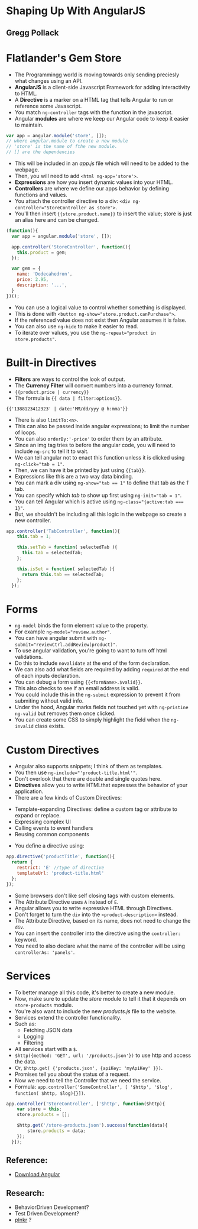 # Shaping Up With AngularJS
## Gregg Pollack

# Flatlander's Gem Store
- The Programmingg world is moving towards only sending preciesly what changes using an API.
- **AngularJS** is a client-side Javascript Framework for adding interactivity to HTML.
- A **Directive** is a marker on a HTML tag that tells Angular to run or reference some Javascript.
- You match `ng-controller` tags with the function in the javascript.
- Angular **modules** are where we keep our Angular code to keep it easier to maintain.
```js
var app = angular.module('store', []);
// where angular.module to create a new module
// 'store' is the name of fthe new module.
// [] are the dependencies
```
- This will be included in an *app.js* file which will need to be added to the webpage.
- Then, you will need to add `<html ng-app='store'>`.
- **Expressions** are how you insert dynamic values into your HTML.
- **Controllers** are where we define our apps behavior by defining functions and values.
- You attach the controller directive to a div: `<div ng-controller="StoreController as store">`.
- You'll then insert `{{store.product.name}}` to insert the value; store is just an alias here and can be changed.
```js
(function(){
  var app = angular.module('store', []);

  app.controller('StoreController', function(){
    this.product = gem;
  });

  var gem = {
    name: 'Dodecahedron',
    price: 2.95,
    description: '...',
  }
})();
```
- You can use a logical value to control whether something is displayed.
- This is done with `<button ng-show="store.product.canPurchase">`.
- If the referenced value does not exist then Angular assumes it is false.
- You can also use `ng-hide` to make it easier to read.
- To iterate over values, you use the `ng-repeat="product in store.products"`.

# Built-in Directives
- **Filters** are ways to control the look of output.
- The **Currency Filter** will convert numbers into a currency format.
- `{{product.price | currency}}`
- The formula is `{{ data | filter:options}}`.
```angularjs
{{'1388123412323' | date:'MM/dd/yyy @ h:mma'}}
```
- There is also `limitTo:<n>`.
- This can also be passed inside angular expressions; to limit the number of loops.
- You can also `orderBy:'-price'` to order them by an attribute.
- Since an img tag tries to before the angular code, you will need to include `ng-src` to tell it to wait.
- We can tell angular not to enact this function unless it is clicked using `ng-click="tab = 1"`.
- Then, we can have it be printed by just using `{{tab}}`.
- Expressions like this are a two way data binding.
- You can mark a div using `ng-show="tab == 1"` to define that tab as the *1* tab.
- You can specify which *tab* to show up first using `ng-init="tab = 1"`.
- You can tell Angular which is active using `ng-class="{active:tab === 1}"`.
- But, we shouldn't be including all this logic in the webpage so create a new controller.
```js
app.controller('TabController', function(){
    this.tab = 1;

    this.setTab = function( selectedTab ){
      this.tab = selectedTab;
    };

    this.isSet = function( selectedTab ){
      return this.tab == selectedTab;
    };
  });
```

# Forms
- `ng-model` binds the form element value to the property.
- For example `ng-model="review.author"`.
- You can have angular submit with `ng-submit="reviewCtrl.addReview(product)"`.
- To use angular validation, you're going to want to turn off html validations.
- Do this to include `novalidate` at the end of the form declaration.
- We can also add what fields are required by adding `required` at the end of each inputs declaration.
- You can debug a form using `{{<formName>.$valid}}`.
- This also checks to see if an email address is valid.
- You could include this in the `ng-submit` expression to prevent it from submiting without valid info.
- Under the hood, Angular marks fields not touched yet with `ng-pristine ng-valid` but removes them once clicked.
- You can create some CSS to simply highlight the field when the `ng-invalid` class exists.

# Custom Directives
- Angular also supports snippets; I think of them as templates.
- You then use `ng-include="'product-title.html'"`.
- Don't overlook that there are double and single quotes here.
- **Directives** allow you to write HTMLthat expresses the behavior of your application.
- There are a few kinds of Custom Directives:
 * Template-expanding Directives: define a custom tag or attribute to expand or replace.
 * Expressing complex UI
 * Calling events to event handlers
 * Reusing common components
- You define a directive using:
```js
app.directive('productTitle', function(){
  return {
    restrict: 'E' //type of directive
    templateUrl: 'product-title.html'
  };
});
```
- Some browsers don't like self closing tags with custom elements.
- The Attribute Directive uses `A` instead of `E`.
- Angular allows you to write expressive HTML through Directives.
- Don't forget to turn the `div` into the `<product-description>` instead.
- The Attribute Directive, based on its name, does not need to change the `div`.
- You can insert the controller into the directive using the `controller:` keyword.
- You need to also declare what the name of the controller will be using `controllerAs: 'panels'`.

# Services
- To better manage all this code, it's better to create a new module.
- Now, make sure to update the *store* module to tell it that it depends on `store-products` module.
- You're also want to include the new *products.js* file to the website.
- Services extend the controller functionality.
- Such as:
  * Fetching JSON data
  * Logging
  * Filtering
- All services start with a `$`.
- `$http({method: 'GET', url: '/products.json'})` to use http and access the data.
- Or, `$http.get( {'products.json', {apiKey: 'myApiKey' }})`.
- Promises tell you about the status of a request.
- Now we need to tell the Controller that we need the service.
- Formula: `app.controller('SomeController', [ '$http', '$log', function( $http, $log){}])`.
```js
app.controller('StoreController', ['$http', function($http){
    var store = this;
    store.products = [];

    $http.get('/store-products.json').success(function(data){
        store.products = data;
    });
  }]);
```


## Reference:
- [Download Angular](http://angularjs.org)

## Research:
- BehaviorDriven Development?
- Test Driven Development?
- [plnkr](http://plnkr.co) ?

